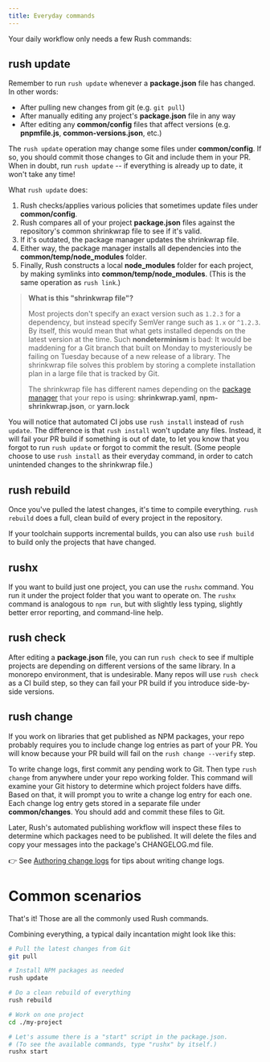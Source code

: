 ```yaml
---
title: Everyday commands
---
```


Your daily workflow only needs a few Rush commands:

## rush update

Remember to run `rush update` whenever a **package.json** file has changed. In other words:

- After pulling new changes from git (e.g. `git pull`)
- After manually editing any project's **package.json** file in any way
- After editing any **common/config** files that affect versions (e.g. **pnpmfile.js**, **common-versions.json**, etc.)

The `rush update` operation may change some files under **common/config**. If so, you should commit those changes to Git and include them in your PR. When in doubt, run `rush update` -- if everything is already up to date, it won't take any time!

What `rush update` does:

1. Rush checks/applies various policies that sometimes update files under **common/config**.
2. Rush compares all of your project **package.json** files against the repository's common shrinkwrap file to see if it's valid.
3. If it's outdated, the package manager updates the shrinkwrap file.
4. Either way, the package manager installs all dependencies into the **common/temp/node_modules** folder.
5. Finally, Rush constructs a local **node_modules** folder for each project, by making symlinks into **common/temp/node_modules**. (This is the same operation as `rush link`.)

> **What is this "shrinkwrap file"?**
>
> Most projects don't specify an exact version such as `1.2.3` for a dependency, but instead specify SemVer range such as `1.x` or `^1.2.3`. By itself, this would mean that what gets installed depends on the latest version at the time. Such **nondeterminism** is bad: It would be maddening for a Git branch that built on Monday to mysteriously be failing on Tuesday because of a new release of a library. The shrinkwrap file solves this problem by storing a complete installation plan in a large file that is tracked by Git.
>
> The shrinkwrap file has different names depending on the [package manager](../../maintainer/package_managers) that your repo is using: **shrinkwrap.yaml**, **npm-shrinkwrap.json**, or **yarn.lock**

You will notice that automated CI jobs use `rush install` instead of `rush update`. The difference is that `rush install` won't update any files. Instead, it will fail your PR build if something is out of date, to let you know that you forgot to run `rush update` or forgot to commit the result. (Some people choose to use `rush install` as their everyday command, in order to catch unintended changes to the shrinkwrap file.)

## rush rebuild

Once you've pulled the latest changes, it's time to compile everything. `rush rebuild` does a full, clean build of every project in the repository.

If your toolchain supports incremental builds, you can also use `rush build` to build only the projects that have changed.

## rushx

If you want to build just one project, you can use the `rushx` command. You run it under the project folder that you want to operate on. The `rushx` command is analogous to `npm run`, but with slightly less typing, slightly better error reporting, and command-line help.

## rush check

After editing a **package.json** file, you can run `rush check` to see if multiple projects are depending on different versions of the same library. In a monorepo environment, that is undesirable. Many repos will use `rush check` as a CI build step, so they can fail your PR build if you introduce side-by-side versions.

## rush change

If you work on libraries that get published as NPM packages, your repo probably requires you to include change log entries as part of your PR. You will know because your PR build will fail on the `rush change --verify` step.

To write change logs, first commit any pending work to Git. Then type `rush change` from anywhere under your repo working folder. This command will examine your Git history to determine which project folders have diffs. Based on that, it will prompt you to write a change log entry for each one. Each change log entry gets stored in a separate file under **common/changes**. You should add and commit these files to Git.

Later, Rush's automated publishing workflow will inspect these files to determine which packages need to be published. It will delete the files and copy your messages into the package's CHANGELOG.md file.

👉 See [Authoring change logs](../../best_practices/change_logs) for tips about writing change logs.

# Common scenarios

That's it! Those are all the commonly used Rush commands.

Combining everything, a typical daily incantation might look like this:

```bash
# Pull the latest changes from Git
git pull

# Install NPM packages as needed
rush update

# Do a clean rebuild of everything
rush rebuild

# Work on one project
cd ./my-project

# Let's assume there is a "start" script in the package.json.
# (To see the available commands, type "rushx" by itself.)
rushx start
```
